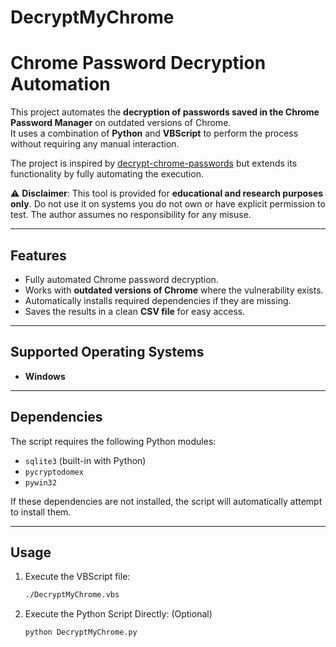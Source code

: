 # DecryptMyChrome
# Chrome Password Decryption Automation

This project automates the **decryption of passwords saved in the Chrome Password Manager** on outdated versions of Chrome.  
It uses a combination of **Python** and **VBScript** to perform the process without requiring any manual interaction.  

The project is inspired by [decrypt-chrome-passwords](https://github.com/ohyicong/decrypt-chrome-passwords) but extends its functionality by fully automating the execution.

⚠️ **Disclaimer**: This tool is provided for **educational and research purposes only**. Do not use it on systems you do not own or have explicit permission to test. The author assumes no responsibility for any misuse.

---

## Features
- Fully automated Chrome password decryption.
- Works with **outdated versions of Chrome** where the vulnerability exists.
- Automatically installs required dependencies if they are missing.
- Saves the results in a clean **CSV file** for easy access.

---

## Supported Operating Systems
- **Windows**

---

## Dependencies
The script requires the following Python modules:
- `sqlite3` (built-in with Python)
- `pycryptodomex`
- `pywin32`

If these dependencies are not installed, the script will automatically attempt to install them.

---

## Usage 
1. Execute the VBScript file:
   ```bash
   ./DecryptMyChrome.vbs

2. Execute the Python Script Directly: (Optional)
   ```bash
   python DecryptMyChrome.py
